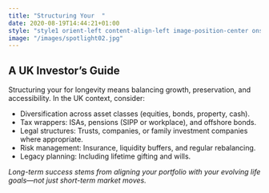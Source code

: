 ```yaml
---
title: "Structuring Your  "
date: 2020-08-19T14:44:21+01:00
style: "style1 orient-left content-align-left image-position-center onscroll-image-fade-in"
image: "/images/spotlight02.jpg"
---
```


## A UK Investor’s Guide

Structuring your   for longevity means balancing growth, preservation, and accessibility. In the UK context, consider:

-   Diversification across asset classes (equities, bonds, property, cash).
-   Tax wrappers: ISAs, pensions (SIPP or workplace), and offshore bonds.
-   Legal structures: Trusts, companies, or family investment companies where appropriate.
-   Risk management: Insurance, liquidity buffers, and regular rebalancing.
-   Legacy planning: Including lifetime gifting and wills.

*Long-term success stems from aligning your portfolio with your evolving life goals—not just short-term market moves.*